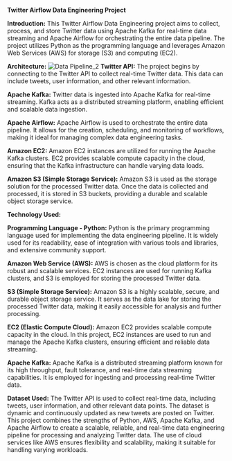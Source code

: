 ******Twitter Airflow Data Engineering Project******

****Introduction:****
This Twitter Airflow Data Engineering project aims to collect, process, and store Twitter data using Apache Kafka for real-time data streaming and Apache Airflow for orchestrating the entire data pipeline. The project utilizes Python as the programming language and leverages Amazon Web Services (AWS) for storage (S3) and computing (EC2).

****Architecture:****
![Data Pipeline_2](https://github.com/dhyan-chandra/Twitter-Airflow-Data-Engineering-Project/assets/63626392/506fb9d0-9214-4ff6-969e-754bf6345b5b)
**Twitter API:**
The project begins by connecting to the Twitter API to collect real-time Twitter data. This data can include tweets, user information, and other relevant information.

**Apache Kafka:**
Twitter data is ingested into Apache Kafka for real-time streaming. Kafka acts as a distributed streaming platform, enabling efficient and scalable data ingestion.

**Apache Airflow:**
Apache Airflow is used to orchestrate the entire data pipeline. It allows for the creation, scheduling, and monitoring of workflows, making it ideal for managing complex data engineering tasks.

**Amazon EC2:**
Amazon EC2 instances are utilized for running the Apache Kafka clusters. EC2 provides scalable compute capacity in the cloud, ensuring that the Kafka infrastructure can handle varying data loads.

**Amazon S3 (Simple Storage Service):**
Amazon S3 is used as the storage solution for the processed Twitter data. Once the data is collected and processed, it is stored in S3 buckets, providing a durable and scalable object storage service.

****Technology Used:****

**Programming Language - Python:**
Python is the primary programming language used for implementing the data engineering pipeline. It is widely used for its readability, ease of integration with various tools and libraries, and extensive community support.

**Amazon Web Service (AWS):**
AWS is chosen as the cloud platform for its robust and scalable services. EC2 instances are used for running Kafka clusters, and S3 is employed for storing the processed Twitter data.

**S3 (Simple Storage Service):**
Amazon S3 is a highly scalable, secure, and durable object storage service. It serves as the data lake for storing the processed Twitter data, making it easily accessible for analysis and further processing.

**EC2 (Elastic Compute Cloud):**
Amazon EC2 provides scalable compute capacity in the cloud. In this project, EC2 instances are used to run and manage the Apache Kafka clusters, ensuring efficient and reliable data streaming.

**Apache Kafka:**
Apache Kafka is a distributed streaming platform known for its high throughput, fault tolerance, and real-time data streaming capabilities. It is employed for ingesting and processing real-time Twitter data.

****Dataset Used:****
The Twitter API is used to collect real-time data, including tweets, user information, and other relevant data points. The dataset is dynamic and continuously updated as new tweets are posted on Twitter.
This project combines the strengths of Python, AWS, Apache Kafka, and Apache Airflow to create a scalable, reliable, and real-time data engineering pipeline for processing and analyzing Twitter data. The use of cloud services like AWS ensures flexibility and scalability, making it suitable for handling varying workloads.
